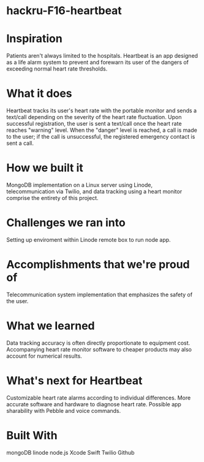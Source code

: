# hackru-F16-heartbeat

# Inspiration
Patients aren't always limited to the hospitals. Heartbeat is an app designed as a life alarm system to prevent and forewarn its user of the dangers of exceeding normal heart rate thresholds. 

# What it does
Heartbeat tracks its user's heart rate with the portable monitor and sends a text/call depending on the severity of the heart rate fluctuation. Upon successful registration, the user is sent a text/call once the heart rate reaches "warning" level. When the "danger" level is reached, a call is made to the user; if the call is unsuccessful, the registered emergency contact is sent a call.

# How we built it
MongoDB implementation on a Linux server using Linode, telecommunication via Twilio, and data tracking using a heart monitor comprise the entirety of this project.

# Challenges we ran into
Setting up enviroment within Linode remote box to run node app. 

# Accomplishments that we're proud of
Telecommunication system implementation that emphasizes the safety of the user.

# What we learned
Data tracking accuracy is often directly proportionate to equipment cost. Accompanying heart rate monitor software to cheaper products may also account for numerical results.

# What's next for Heartbeat
Customizable heart rate alarms according to individual differences. More accurate software and hardware to diagnose heart rate. Possible app sharability with Pebble and voice commands.

# Built With
mongoDB
linode
node.js
Xcode
Swift
Twilio
Github
